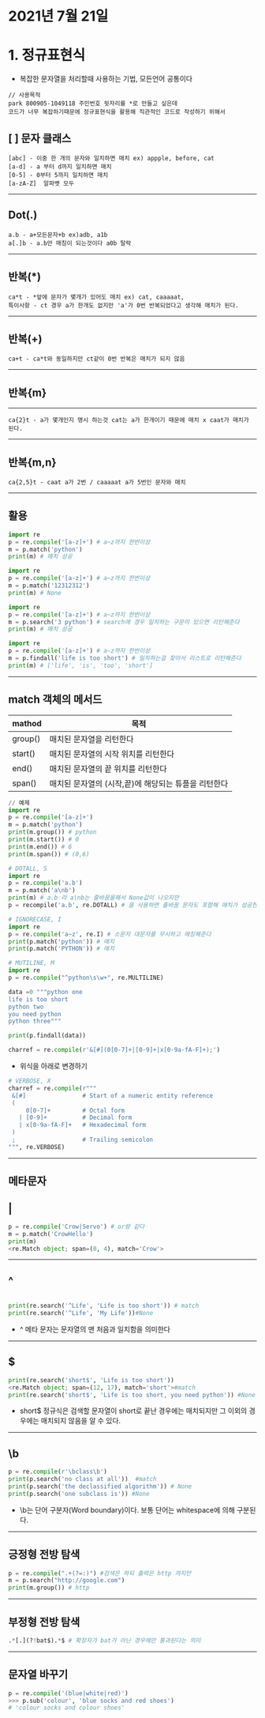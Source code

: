 # 2021년 7월 21일
# 1. 정규표현식
- 복잡한 문자열을 처리할때 사용하는 기법, 모든언어 공통이다
```
// 사용목적
park 800905-1049118 주민번호 뒷자리를 *로 만들고 싶은데 
코드가 너무 복잡하기때문에 정규표현식을 활용해 직관적인 코드로 작성하기 위해서  
```
## [ ] 문자 클래스
```
[abc] - 이중 한 개의 문자와 일치하면 매치 ex) appple, before, cat
[a-d] - a 부터 d까지 일치하면 매치
[0-5] - 0부터 5까지 일치하면 매치 
[a-zA-Z]  알파벳 모두
```
***
## Dot(.)
```
a.b - a+모든문자+b ex)adb, a1b
a[.]b - a.b만 매칭이 되는것이다 a0b 탈락
```
***
## 반복(*)
```
ca*t - *앞에 문자가 몇개가 있어도 매치 ex) cat, caaaaat,
특이사항 - ct 경우 a가 한개도 없지만 'a'가 0번 반복되었다고 생각해 매치가 된다.
```

***
## 반복(+)
```
ca+t - ca*t와 동일하지만 ct같이 0번 반복은 매치가 되지 않음
```
***
## 반복{m}
***
```
ca{2}t - a가 몇개인지 명시 하는것 cat는 a가 한개이기 때문에 매치 x caat가 매치가 된다.
```
***
## 반복{m,n}
```
ca{2,5}t - caat a가 2번 / caaaaat a가 5번인 문자와 매치
```
***
## 활용
```python
import re
p = re.compile('[a-z]+') # a~z까지 한번이상 
m = p.match('python')
print(m) # 매치 성공
```
```python
import re
p = re.compile('[a-z]+') # a~z까지 한번이상 
m = p.match('12312312')
print(m) # None
```
```python
import re
p = re.compile('[a-z]+') # a~z까지 한번이상 
m = p.search('3 python') # search에 경우 일치하는 구문이 있으면 리턴해준다
print(m) # 매치 성공
```
```python
import re
p = re.compile('[a-z]+') # a~z까지 한번이상 
m = p.findall('life is too short') # 일치하는걸 찾아서 리스트로 리턴해준다
print(m) # ['life', 'is', 'too', 'short']
```
***
## match 객체의 메서드
|mathod|목적
|------|---
|group()|매치된 문자열을 리턴한다|
|start()|매치된 문자열의 시작 위치를 리턴한다|
|end()|매치된 문자열의 끝 위치를 리턴한다|
|span()|매치된 문자열의 (시작,끝)에 해당되는 튜플을 리턴한다|
```python
// 예제
import re
p = re.compile('[a-z]+')
m = p.match('python')
print(m.group()) # python
print(m.start()) # 0
print(m.end()) # 6
print(m.span()) # (0,6)
```
```python
# DOTALL, S
import re
p = re.compile('a.b')
m = p.match('a\nb') 
print(m) # a.b 라 a\nb는 줄바꿈을해서 None값이 나오지만
p = recompile('a.b', re.DOTALL) # 을 사용하면 줄바꿈 문자도 포함해 매치가 성공한다.
```
```python
# IGNORECASE, I
import re
p = re.compile('a~z', re.I) # 소문자 대문자를 무시하고 매칭해준다
print(p.match('python')) # 매치
print(p.match('PYTHON')) # 매치
```
```python
# MUTILINE, M
import re
p = re.compile("^python\s\w+", re.MULTILINE)

data =0 """python one
life is too short
python two
you need python
python three"""

print(p.findall(data))
```

```python
charref = re.compile(r'&[#](0[0-7]+|[0-9]+|x[0-9a-fA-F]+);')
```
- 위식을 아래로 변경하기
```python
# VERBOSE, X
charref = re.compile(r"""
 &[#]                # Start of a numeric entity reference
 (
     0[0-7]+         # Octal form
   | [0-9]+          # Decimal form
   | x[0-9a-fA-F]+   # Hexadecimal form
 )
 ;                   # Trailing semicolon
""", re.VERBOSE)
```
***
## 메타문자 
## |
```python
p = re.compile('Crow|Servo') # or랑 같다
m = p.match('CrowHello')
print(m)
<re.Match object; span=(0, 4), match='Crow'>
```
***
## ^

```python

print(re.search('^Life', 'Life is too short')) # match
print(re.search('^Life', 'My Life'))#None
```
- ^ 메타 문자는 문자열의 맨 처음과 일치함을 의미한다
***
## $
```python
print(re.search('short$', 'Life is too short'))
<re.Match object; span=(12, 17), match='short'>#match
print(re.search('short$', 'Life is too short, you need python')) #None
```

- short$ 정규식은 검색할 문자열이 short로 끝난 경우에는 매치되지만 그 이외의 경우에는 매치되지 않음을 알 수 있다.
***
## \b
```python
p = re.compile(r'\bclass\b')
print(p.search('no class at all'))  #match
print(p.search('the declassified algorithm')) # None
print(p.search('one subclass is')) #None
```
- \b는 단어 구분자(Word boundary)이다. 보통 단어는 whitespace에 의해 구분된다.
***
## 긍정형 전방 탐색
```python
p = re.compile(".+(?=:)") #검색은 하되 출력은 http 까지만
m = p.search("http://google.com")
print(m.group()) # http

```
***
## 부정형 전방 탐색
```python
.*[.](?!bat$).*$ # 확장자가 bat가 아닌 경우에만 통과된다는 의미
```
***
## 문자열 바꾸기 
```python
p = re.compile('(blue|white|red)')
>>> p.sub('colour', 'blue socks and red shoes')
# 'colour socks and colour shoes'
```

